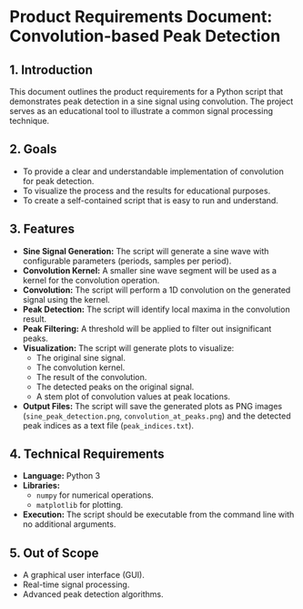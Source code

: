 # Product Requirements Document: Convolution-based Peak Detection

## 1. Introduction

This document outlines the product requirements for a Python script that demonstrates peak detection in a sine signal using convolution. The project serves as an educational tool to illustrate a common signal processing technique.

## 2. Goals

*   To provide a clear and understandable implementation of convolution for peak detection.
*   To visualize the process and the results for educational purposes.
*   To create a self-contained script that is easy to run and understand.

## 3. Features

*   **Sine Signal Generation:** The script will generate a sine wave with configurable parameters (periods, samples per period).
*   **Convolution Kernel:** A smaller sine wave segment will be used as a kernel for the convolution operation.
*   **Convolution:** The script will perform a 1D convolution on the generated signal using the kernel.
*   **Peak Detection:** The script will identify local maxima in the convolution result.
*   **Peak Filtering:** A threshold will be applied to filter out insignificant peaks.
*   **Visualization:** The script will generate plots to visualize:
    *   The original sine signal.
    *   The convolution kernel.
    *   The result of the convolution.
    *   The detected peaks on the original signal.
    *   A stem plot of convolution values at peak locations.
*   **Output Files:** The script will save the generated plots as PNG images (`sine_peak_detection.png`, `convolution_at_peaks.png`) and the detected peak indices as a text file (`peak_indices.txt`).

## 4. Technical Requirements

*   **Language:** Python 3
*   **Libraries:**
    *   `numpy` for numerical operations.
    *   `matplotlib` for plotting.
*   **Execution:** The script should be executable from the command line with no additional arguments.

## 5. Out of Scope

*   A graphical user interface (GUI).
*   Real-time signal processing.
*   Advanced peak detection algorithms.
